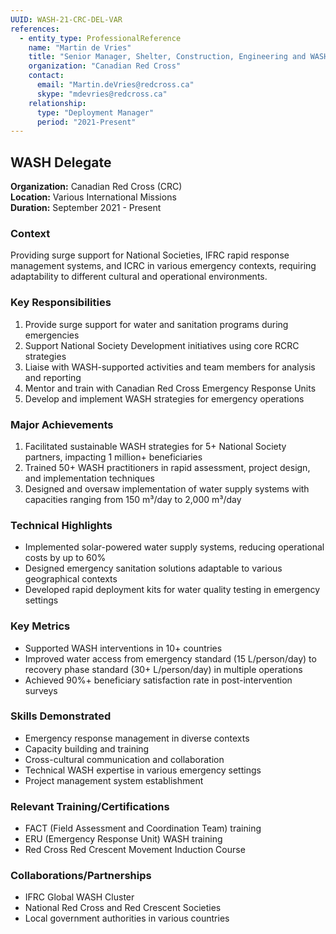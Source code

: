 ```yaml
---
UUID: WASH-21-CRC-DEL-VAR
references:
  - entity_type: ProfessionalReference
    name: "Martin de Vries"
    title: "Senior Manager, Shelter, Construction, Engineering and WASH Emergency Management – Canada & International (EMCI)"
    organization: "Canadian Red Cross"
    contact:
      email: "Martin.deVries@redcross.ca"
      skype: "mdevries@redcross.ca"
    relationship:
      type: "Deployment Manager"
      period: "2021-Present"
---
```


## WASH Delegate

**Organization:** Canadian Red Cross (CRC)  
**Location:** Various International Missions  
**Duration:** September 2021 - Present

### Context
Providing surge support for National Societies, IFRC rapid response management systems, and ICRC in various emergency contexts, requiring adaptability to different cultural and operational environments.

### Key Responsibilities
1. Provide surge support for water and sanitation programs during emergencies
2. Support National Society Development initiatives using core RCRC strategies
3. Liaise with WASH-supported activities and team members for analysis and reporting
4. Mentor and train with Canadian Red Cross Emergency Response Units
5. Develop and implement WASH strategies for emergency operations

### Major Achievements
1. Facilitated sustainable WASH strategies for 5+ National Society partners, impacting 1 million+ beneficiaries
2. Trained 50+ WASH practitioners in rapid assessment, project design, and implementation techniques
3. Designed and oversaw implementation of water supply systems with capacities ranging from 150 m³/day to 2,000 m³/day

### Technical Highlights
- Implemented solar-powered water supply systems, reducing operational costs by up to 60%
- Designed emergency sanitation solutions adaptable to various geographical contexts
- Developed rapid deployment kits for water quality testing in emergency settings

### Key Metrics
- Supported WASH interventions in 10+ countries
- Improved water access from emergency standard (15 L/person/day) to recovery phase standard (30+ L/person/day) in multiple operations
- Achieved 90%+ beneficiary satisfaction rate in post-intervention surveys

### Skills Demonstrated
- Emergency response management in diverse contexts
- Capacity building and training
- Cross-cultural communication and collaboration
- Technical WASH expertise in various emergency settings
- Project management system establishment

### Relevant Training/Certifications
- FACT (Field Assessment and Coordination Team) training
- ERU (Emergency Response Unit) WASH training
- Red Cross Red Crescent Movement Induction Course

### Collaborations/Partnerships
- IFRC Global WASH Cluster
- National Red Cross and Red Crescent Societies
- Local government authorities in various countries